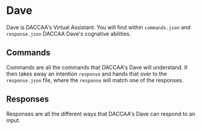 # Dave
Dave is DACCAA's Virtual Assistant. You will find within `commands.json` and `response.json` DACCAA Dave's cognative abilities.

## Commands
Commands are all the commands that DACCAA's Dave will understand. It then takes away an intention `response` and hands that over to the `response.json` file, where the `response` will match one of the responses.

## Responses
Responses are all the different ways that DACCAA's Dave can respond to an input.

